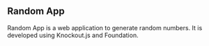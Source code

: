 Random App
---------

Random App is a web application to generate random numbers. It is developed using Knockout.js and Foundation.
